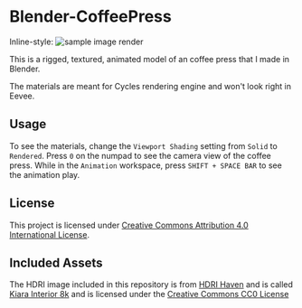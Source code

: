 #  Blender-CoffeePress
Inline-style:
![sample image render](https://github.com/bxbrenden/Blender-CoffeePress/blob/master/Blender-CoffeePress_small.png "Blender Coffee Press sample rendering")

This is a rigged, textured, animated model of an coffee press that I made in Blender.

The materials are meant for Cycles rendering engine and won't look right in Eevee.

##  Usage
To see the materials, change the `Viewport Shading` setting from `Solid` to `Rendered`.
Press `0` on the numpad to see the camera view of the coffee press.
While in the `Animation` workspace, press `SHIFT + SPACE BAR` to see the animation play.

##  License
This project is licensed under [Creative Commons Attribution 4.0 International License](https://creativecommons.org/licenses/by/4.0/).

##  Included Assets
The HDRI image included in this repository is from [HDRI Haven](https://hdrihaven.com) and is called [Kiara Interior 8k](https://hdrihaven.com/hdri/?c=indoor&h=kiara_interior) and is licensed under the [Creative Commons CC0 License](https://creativecommons.org/publicdomain/zero/1.0/)
